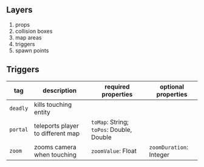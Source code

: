 ## Layers
1. props
2. collision boxes
3. map areas
4. triggers
5. spawn points

## Triggers
| tag        | description                            | required properties                         | optional properties        |
| ---------- | -------------------------------------- | ------------------------------------------- | -------------------------- |
| `deadly`   | kills touching entity                  |                                             |                            |
| `portal`   | teleports player to different map      | `toMap`: String; `toPos`: Double, Double    |                            |
| `zoom`     | zooms camera when touching             | `zoomValue`: Float                          | `zoomDuration`: Integer    |
